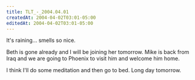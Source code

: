 ```yaml
---
title: TLT_-_2004.04.01
createdAt: 2004-04-02T03:01-05:00
editedAt: 2004-04-02T03:01-05:00
---
```


It's raining... smells so nice.

Beth is gone already and I will be joining her tomorrow. Mike is back from Iraq and we are going to Phoenix to visit him and welcome him home.

I think I'll do some meditation and then go to bed. Long day tomorrow.

